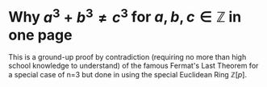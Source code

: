 # Why $a^3 + b^3 \neq c^3$ for $a, b, c \in \mathbb{Z}$ in one page

This is a ground-up proof by contradiction (requiring no more than high school knowledge to understand) of the famous Fermat's Last Theorem for a special case of n=3 but done in using the special Euclidean Ring $\mathbb{Z}[p]$.